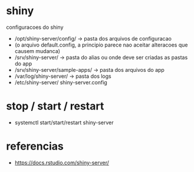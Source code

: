 # shiny
configuracoes do shiny

- /opt/shiny-server/config/ -> pasta dos arquivos de configuracao
 - (o arquivo default.config, a principio parece nao aceitar alteracoes que causem mudanca)
- /srv/shiny-server/ -> pasta do alias ou onde deve ser criadas as pastas do app
- /srv/shiny-server/sample-apps/ -> pasta dos arquivos do app
- /var/log/shiny-server/ -> pasta dos logs
- /etc/shiny-server/ shiny-server.config


# stop / start / restart
- systemctl start/start/restart shiny-server

# referencias
- https://docs.rstudio.com/shiny-server/
